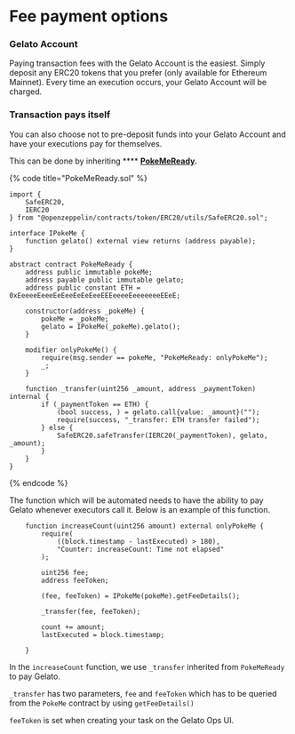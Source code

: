 # Fee payment options

### Gelato Account

Paying transaction fees with the Gelato Account is the easiest. Simply deposit any ERC20 tokens that you prefer (only available for Ethereum Mainnet). Every time an execution occurs, your Gelato Account will be charged.&#x20;



### Transaction pays itself

You can also choose not to pre-deposit funds into your Gelato Account and have your executions pay for themselves.&#x20;

This can be done by inheriting **** [**PokeMeReady**](https://github.com/gelatodigital/poke-me/blob/master/contracts/ExampleWithoutTreasury/PokeMeReady.sol)**.**&#x20;

{% code title="PokeMeReady.sol" %}
```solidity
import {
    SafeERC20,
    IERC20
} from "@openzeppelin/contracts/token/ERC20/utils/SafeERC20.sol";

interface IPokeMe {
    function gelato() external view returns (address payable);
}

abstract contract PokeMeReady {
    address public immutable pokeMe;
    address payable public immutable gelato;
    address public constant ETH = 0xEeeeeEeeeEeEeeEeEeEeeEEEeeeeEeeeeeeeEEeE;

    constructor(address _pokeMe) {
        pokeMe = _pokeMe;
        gelato = IPokeMe(_pokeMe).gelato();
    }

    modifier onlyPokeMe() {
        require(msg.sender == pokeMe, "PokeMeReady: onlyPokeMe");
        _;
    }

    function _transfer(uint256 _amount, address _paymentToken) internal {
        if (_paymentToken == ETH) {
            (bool success, ) = gelato.call{value: _amount}("");
            require(success, "_transfer: ETH transfer failed");
        } else {
            SafeERC20.safeTransfer(IERC20(_paymentToken), gelato, _amount);
        }
    }
}
```
{% endcode %}

The function which will be automated needs to have the ability to pay Gelato whenever executors call it. Below is an example of this function.

```solidity
    function increaseCount(uint256 amount) external onlyPokeMe {
        require(
            ((block.timestamp - lastExecuted) > 180),
            "Counter: increaseCount: Time not elapsed"
        );
        
        uint256 fee;
        address feeToken;

        (fee, feeToken) = IPokeMe(pokeMe).getFeeDetails();

        _transfer(fee, feeToken);

        count += amount;
        lastExecuted = block.timestamp;

    }
```

In the `increaseCount` function, we use `_transfer` inherited from `PokeMeReady` to pay Gelato.

`_transfer` has two parameters, `fee` and `feeToken` which has to be queried from the `PokeMe` contract by using `getFeeDetails()`

`feeToken` is set when creating your task on the Gelato Ops UI.
